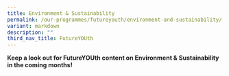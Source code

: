 ```yaml
---
title: Environment & Sustainability
permalink: /our-programmes/futureyouth/environment-and-sustainability/
variant: markdown
description: ""
third_nav_title: FutureYOUth
---
```

**Keep a look out for FutureYOUth content on Environment & Sustainability in the coming months!**